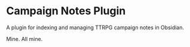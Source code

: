 # Campaign Notes Plugin

A plugin for indexing and managing TTRPG campaign notes in Obsidian.

Mine. All mine.
